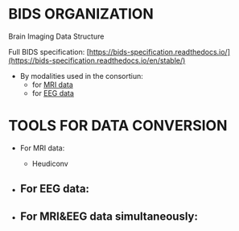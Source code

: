 ﻿




# BIDS ORGANIZATION 


Brain Imaging Data Structure


Full BIDS specification: [https://bids-specification.readthedocs.io/](https://bids-specification.readthedocs.io/en/stable/)

- By modalities used in the consortiun:
    - for [MRI data](https://bids-specification.readthedocs.io/en/stable/04-modality-specific-files/01-magnetic-resonance-imaging-data.html)
    - for [EEG data](https://bids-specification.readthedocs.io/en/stable/04-modality-specific-files/03-electroencephalography.html) 


# TOOLS FOR DATA CONVERSION

- For MRI data:
    - Heudiconv

- For EEG data:
    -

- For MRI&EEG data simultaneously:
    -